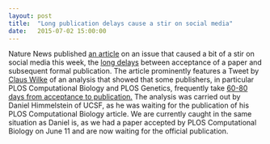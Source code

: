 ```yaml
---
layout: post
title:  "Long publication delays cause a stir on social media"
date:   2015-07-02 15:00:00
---
```

Nature News published [an article]((http://www.nature.com/news/long-wait-for-publication-plagues-many-journals-1.17901)) on an issue that caused a bit of a stir on social media this week, the [long delays](https://twitter.com/dhimmel/status/615624280026394625) between acceptance of a paper and subsequent formal publication. The article prominently features a Tweet by [Claus Wilke](https://twitter.com/ClausWilke/status/615892261100871680) of an analysis that showed that some publishers, in particular PLOS Computational Biology and PLOS Genetics, frequently take [60-80 days from acceptance to publication.](http://blog.dhimmel.com/plos-and-publishing-delays/) The analysis was carried out by Daniel Himmelstein of UCSF, as he was waiting for the publication of his PLOS Computational Biology article. We are currently caught in the same situation as Daniel is, as we had a paper accepted by PLOS Computational Biology on June 11 and are now waiting for the official publication.
